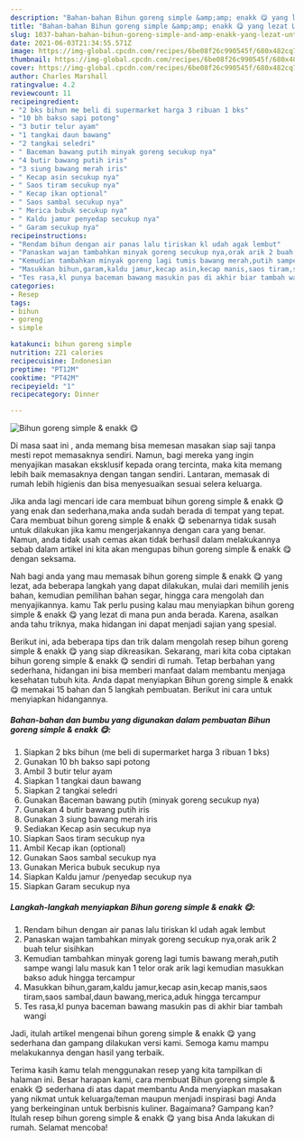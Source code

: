 ```yaml
---
description: "Bahan-bahan Bihun goreng simple &amp;amp; enakk 😋 yang lezat Untuk Jualan"
title: "Bahan-bahan Bihun goreng simple &amp;amp; enakk 😋 yang lezat Untuk Jualan"
slug: 1037-bahan-bahan-bihun-goreng-simple-and-amp-enakk-yang-lezat-untuk-jualan
date: 2021-06-03T21:34:55.571Z
image: https://img-global.cpcdn.com/recipes/6be08f26c990545f/680x482cq70/bihun-goreng-simple-enakk-😋-foto-resep-utama.jpg
thumbnail: https://img-global.cpcdn.com/recipes/6be08f26c990545f/680x482cq70/bihun-goreng-simple-enakk-😋-foto-resep-utama.jpg
cover: https://img-global.cpcdn.com/recipes/6be08f26c990545f/680x482cq70/bihun-goreng-simple-enakk-😋-foto-resep-utama.jpg
author: Charles Marshall
ratingvalue: 4.2
reviewcount: 11
recipeingredient:
- "2 bks bihun me beli di supermarket harga 3 ribuan 1 bks"
- "10 bh bakso sapi potong"
- "3 butir telur ayam"
- "1 tangkai daun bawang"
- "2 tangkai seledri"
- " Baceman bawang putih minyak goreng secukup nya"
- "4 butir bawang putih iris"
- "3 siung bawang merah iris"
- " Kecap asin secukup nya"
- " Saos tiram secukup nya"
- " Kecap ikan optional"
- " Saos sambal secukup nya"
- " Merica bubuk secukup nya"
- " Kaldu jamur penyedap secukup nya"
- " Garam secukup nya"
recipeinstructions:
- "Rendam bihun dengan air panas lalu tiriskan kl udah agak lembut"
- "Panaskan wajan tambahkan minyak goreng secukup nya,orak arik 2 buah telur sisihkan"
- "Kemudian tambahkan minyak goreng lagi tumis bawang merah,putih sampe wangi lalu masuk kan 1 telor orak arik lagi kemudian masukkan bakso aduk hingga tercampur"
- "Masukkan bihun,garam,kaldu jamur,kecap asin,kecap manis,saos tiram,saos sambal,daun bawang,merica,aduk hingga tercampur"
- "Tes rasa,kl punya baceman bawang masukin pas di akhir biar tambah wangi"
categories:
- Resep
tags:
- bihun
- goreng
- simple

katakunci: bihun goreng simple 
nutrition: 221 calories
recipecuisine: Indonesian
preptime: "PT12M"
cooktime: "PT42M"
recipeyield: "1"
recipecategory: Dinner

---
```



![Bihun goreng simple &amp; enakk 😋](https://img-global.cpcdn.com/recipes/6be08f26c990545f/680x482cq70/bihun-goreng-simple-enakk-😋-foto-resep-utama.jpg)

Di masa  saat ini , anda memang bisa memesan masakan siap saji tanpa mesti repot memasaknya sendiri. Namun, bagi mereka yang ingin menyajikan masakan eksklusif kepada orang tercinta, maka kita memang lebih baik memasaknya dengan tangan sendiri. Lantaran, memasak di rumah lebih higienis dan bisa menyesuaikan sesuai selera keluarga.

Jika anda lagi mencari ide cara membuat bihun goreng simple &amp; enakk 😋 yang enak dan sederhana,maka anda sudah berada di tempat yang tepat. Cara membuat bihun goreng simple &amp; enakk 😋  sebenarnya tidak susah untuk dilakukan jika kamu mengerjakannya dengan cara yang benar. Namun, anda tidak usah cemas akan tidak berhasil dalam melakukannya 
sebab dalam artikel ini kita akan mengupas bihun goreng simple &amp; enakk 😋 dengan seksama.  



Nah bagi anda yang mau memasak bihun goreng simple &amp; enakk 😋 yang lezat, ada beberapa langkah yang dapat dilakukan, mulai dari memilih jenis bahan, kemudian pemilihan bahan segar, hingga cara mengolah dan menyajikannya. kamu Tak perlu pusing kalau mau menyiapkan bihun goreng simple &amp; enakk 😋 yang lezat di mana pun anda berada. Karena, asalkan anda  tahu triknya, maka hidangan ini dapat menjadi sajian yang spesial.

Berikut ini, ada beberapa tips dan trik dalam mengolah resep bihun goreng simple &amp; enakk 😋 yang siap dikreasikan. Sekarang, mari kita coba ciptakan bihun goreng simple &amp; enakk 😋 sendiri di rumah. Tetap berbahan yang sederhana, hidangan ini bisa memberi manfaat dalam membantu menjaga kesehatan tubuh kita. Anda dapat menyiapkan Bihun goreng simple &amp; enakk 😋 memakai 15 bahan dan 5 langkah pembuatan. Berikut ini cara untuk menyiapkan hidangannya.

<!--inarticleads1-->

##### Bahan-bahan dan bumbu yang digunakan dalam pembuatan Bihun goreng simple &amp; enakk 😋:

1. Siapkan 2 bks bihun (me beli di supermarket harga 3 ribuan 1 bks)
1. Gunakan 10 bh bakso sapi potong
1. Ambil 3 butir telur ayam
1. Siapkan 1 tangkai daun bawang
1. Siapkan 2 tangkai seledri
1. Gunakan  Baceman bawang putih (minyak goreng secukup nya)
1. Gunakan 4 butir bawang putih iris
1. Gunakan 3 siung bawang merah iris
1. Sediakan  Kecap asin secukup nya
1. Siapkan  Saos tiram secukup nya
1. Ambil  Kecap ikan (optional)
1. Gunakan  Saos sambal secukup nya
1. Gunakan  Merica bubuk secukup nya
1. Siapkan  Kaldu jamur /penyedap secukup nya
1. Siapkan  Garam secukup nya




<!--inarticleads2-->

##### Langkah-langkah menyiapkan Bihun goreng simple &amp; enakk 😋:

1. Rendam bihun dengan air panas lalu tiriskan kl udah agak lembut
1. Panaskan wajan tambahkan minyak goreng secukup nya,orak arik 2 buah telur sisihkan
1. Kemudian tambahkan minyak goreng lagi tumis bawang merah,putih sampe wangi lalu masuk kan 1 telor orak arik lagi kemudian masukkan bakso aduk hingga tercampur
1. Masukkan bihun,garam,kaldu jamur,kecap asin,kecap manis,saos tiram,saos sambal,daun bawang,merica,aduk hingga tercampur
1. Tes rasa,kl punya baceman bawang masukin pas di akhir biar tambah wangi




Jadi, itulah artikel mengenai  bihun goreng simple &amp; enakk 😋  yang sederhana dan gampang dilakukan versi kami. Semoga kamu mampu melakukannya dengan hasil yang terbaik. 

Terima kasih kamu telah menggunakan resep yang kita tampilkan di halaman ini. Besar harapan kami, cara membuat  Bihun goreng simple &amp; enakk 😋 sederhana di atas dapat membantu Anda menyiapkan masakan yang nikmat untuk keluarga/teman maupun menjadi inspirasi bagi Anda yang berkeinginan untuk berbisnis kuliner. Bagaimana? Gampang kan? Itulah resep bihun goreng simple &amp; enakk 😋 yang bisa Anda lakukan di rumah. Selamat mencoba!

